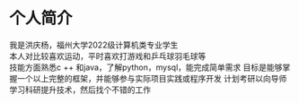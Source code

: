 个人简介
=======
我是洪庆杨，福州大学2022级计算机类专业学生  
本人对比较喜欢运动，平时喜欢打游戏和乒乓球羽毛球等  
技能方面熟悉c ++ 和java，了解python，mysql，能完成简单需求
目标是能够掌握一个以上完整的框架，并能够参与实际项目实践或程序开发
计划考研以向导师学习科研提升技术，然后找个不错的工作
